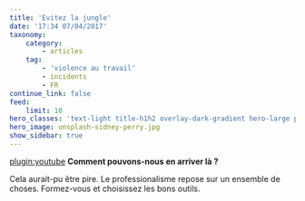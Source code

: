 ```yaml
---
title: 'Evitez la jungle'
date: '17:34 07/04/2017'
taxonomy:
    category:
        - articles
    tag:
        - 'violence au travail'
        - incidents
        - FR
continue_link: false
feed:
    limit: 10
hero_classes: 'text-light title-h1h2 overlay-dark-gradient hero-large parallax'
hero_image: unsplash-sidney-perry.jpg
show_sidebar: true
---
```


[plugin:youtube](https://www.youtube.com/watch?time_continue=3&v=6SMUIL4y1uM)
**Comment pouvons-nous en arriver là ?**

Cela aurait-pu être pire.
Le professionalisme repose sur un ensemble de choses.
Formez-vous et choisissez les bons outils.
